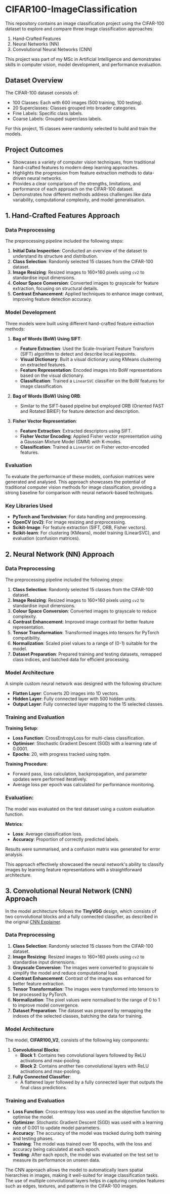 # CIFAR100-ImageClassification
This repository contains an image classification project using the CIFAR-100 dataset to explore and compare three image classification approaches:
1. Hand-Crafted Features
2. Neural Networks (NN)
3. Convolutional Neural Networks (CNN)

This project was part of my MSc in Artificial Intelligence and demonstrates skills in computer vision, model development, and performance evaluation.

## Dataset Overview
The CIFAR-100 dataset consists of:
- 100 Classes: Each with 600 images (500 training, 100 testing).
- 20 Superclasses: Classes grouped into broader categories.
- Fine Labels: Specific class labels.
- Coarse Labels: Grouped superclass labels.

For this project, 15 classes were randomly selected to build and train the models. 

## Project Outcomes
- Showcases a variety of computer vision techniques, from traditional hand-crafted features to modern deep learning approaches.
- Highlights the progression from feature extraction methods to data-driven neural networks.
- Provides a clear comparison of the strengths, limitations, and performance of each approach on the CIFAR-100 dataset.
- Demonstrates how different methods address challenges like data variability, computational complexity, and model generalisation.

## 1. Hand-Crafted Features Approach
### Data Preprocessing  
The preprocessing pipeline included the following steps: 
  1. **Initial Data Inspection**: Conducted an overview of the dataset to understand its structure and distribution.  
  2. **Class Selection**: Randomly selected 15 classes from the CIFAR-100 dataset.  
  3. **Image Resizing**: Resized images to 160×160 pixels using `cv2` to standardise input dimensions.  
  4. **Colour Space Conversion**: Converted images to grayscale for feature extraction, focusing on structural details.  
  5. **Contrast Enhancement**: Applied techniques to enhance image contrast, improving feature detection accuracy.  

### Model Development  
Three models were built using different hand-crafted feature extraction methods:  

1. **Bag of Words (BoW) Using SIFT**:  
   - **Feature Extraction**: Used the Scale-Invariant Feature Transform (SIFT) algorithm to detect and describe local keypoints.  
   - **Visual Dictionary**: Built a visual dictionary using KMeans clustering on extracted features.  
   - **Feature Representation**: Encoded images into BoW representations based on the visual dictionary.  
   - **Classification**: Trained a `LinearSVC` classifier on the BoW features for image classification.  

2. **Bag of Words (BoW) Using ORB**:  
   - Similar to the SIFT-based pipeline but employed ORB (Oriented FAST and Rotated BRIEF) for feature detection and description.  

3. **Fisher Vector Representation**:  
   - **Feature Extraction**: Extracted descriptors using SIFT.  
   - **Fisher Vector Encoding**: Applied Fisher vector representation using a Gaussian Mixture Model (GMM) with K-modes.  
   - **Classification**: Trained a `LinearSVC` on Fisher vector-encoded features.  

### Evaluation  
To evaluate the performance of these models, confusion matrices were generated and analysed. This approach showcases the potential of traditional computer vision methods for image classification, providing a strong baseline for comparison with neural network-based techniques.

### Key Libraries Used  
- **PyTorch and Torchvision**: For data handling and preprocessing.  
- **OpenCV (cv2)**: For image resizing and preprocessing.  
- **Scikit-Image**: For feature extraction (SIFT, ORB, Fisher vectors).  
- **Scikit-learn**: For clustering (KMeans), model training (LinearSVC), and evaluation (confusion matrices).

## 2. Neural Network (NN) Approach
### Data Preprocessing
The preprocessing pipeline included the following steps:
  1. **Class Selection**: Randomly selected 15 classes from the CIFAR-100 dataset.
  2. **Image Resizing**: Resized images to 160×160 pixels using `cv2` to standardise input dimensions.
  3. **Colour Space Conversion**: Converted images to grayscale to reduce complexity.
  4. **Contrast Enhancement**: Improved image contrast for better feature representation.
  5. **Tensor Transformation**: Transformed images into tensors for PyTorch compatibility.
  6. **Normalization**: Scaled pixel values to a range of (0-1) suitable for the model.
  7. **Dataset Preparation**: Prepared training and testing datasets, remapped class indices, and batched data for efficient processing.

### Model Architecture
A simple custom neural network was designed with the following structure:
  - **Flatten Layer**: Converts 2D images into 1D vectors.
  - **Hidden Layer**: Fully connected layer with 500 hidden units.
  - **Output Layer**: Fully connected layer mapping to the 15 selected classes.

### Training and Evaluation
**Training Setup**:
- **Loss Function**: CrossEntropyLoss for multi-class classification.
- **Optimiser**: Stochastic Gradient Descent (SGD) with a learning rate of 0.0001.
- **Epochs**: 20, with progress tracked using tqdm.
  
**Training Procedure**:
- Forward pass, loss calculation, backpropagation, and parameter updates were performed iteratively.
- Average loss per epoch was calculated for performance monitoring.

### Evaluation:
The model was evaluated on the test dataset using a custom evaluation function.

**Metrics**:
- **Loss**: Average classification loss.
- **Accuracy**: Proportion of correctly predicted labels.

Results were summarised, and a confusion matrix was generated for error analysis.

This approach effectively showcased the neural network's ability to classify images by learning feature representations with a straightforward architecture.

## 3. Convolutional Neural Network (CNN) Approach

In the model architecture follows the **TinyVGG** design, which consists of two convolutional blocks and a fully connected classifier, as described in the original [CNN Explainer](https://poloclub.github.io/cnn-explainer/).

### Data Preprocessing
  1. **Class Selection**: Randomly selected 15 classes from the CIFAR-100 dataset.
  2. **Image Resizing**: Resized images to 160×160 pixels using `cv2` to standardise input dimensions.
  3. **Grayscale Conversion**: The images were converted to grayscale to simplify the model and reduce computational load.
  4. **Contrast Enhancement**: Contrast of the images was enhanced for better feature extraction.
  5. **Tensor Transformation**: The images were transformed into tensors to be processed by PyTorch.
  6. **Normalization**: The pixel values were normalised to the range of 0 to 1 to improve model convergence.
  7. **Dataset Preparation**: The dataset was prepared by remapping the indexes of the selected classes, batching the data for training.

### Model Architecture
The model, **CIFAR100_V2**, consists of the following key components:
1. **Convolutional Blocks**:  
   - **Block 1**: Contains two convolutional layers followed by ReLU activations and max-pooling.
   - **Block 2**: Contains another two convolutional layers with ReLU activations and max-pooling.
2. **Fully Connected Classifier**:  
   - A flattened layer followed by a fully connected layer that outputs the final class predictions.

### Training and Evaluation
- **Loss Function**: Cross-entropy loss was used as the objective function to optimise the model.
- **Optimizer**: Stochastic Gradient Descent (SGD) was used with a learning rate of 0.001 to update model parameters.
- **Accuracy**: The accuracy of the model was tracked during both training and testing phases.
- **Training**: The model was trained over 16 epochs, with the loss and accuracy being calculated at each epoch.
- **Testing**: After each epoch, the model was evaluated on the test set to measure its performance on unseen data.

The CNN approach allows the model to automatically learn spatial hierarchies in images, making it well-suited for image classification tasks. The use of multiple convolutional layers helps in capturing complex features such as edges, textures, and patterns in the CIFAR-100 images.
